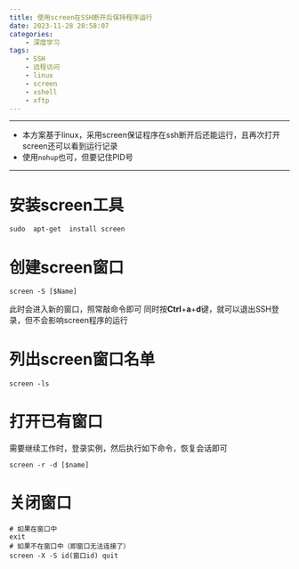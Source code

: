 ```yaml
---
title: 使用screen在SSH断开后保持程序运行
date: 2023-11-28 20:58:07
categories:
	- 深度学习
tags: 
	- SSH
	- 远程访问
	- linux
	- screen
	- xshell
	- xftp
---
```

*****
- 本方案基于linux，采用screen保证程序在ssh断开后还能运行，且再次打开screen还可以看到运行记录
- 使用`nohup`也可，但要记住PID号
*****
# 安装screen工具
```
sudo  apt-get  install screen
```
# 创建screen窗口
```
screen -S [$Name]
```
此时会进入新的窗口，照常敲命令即可
同时按**Ctrl**+**a**+**d**键，就可以退出SSH登录，但不会影响screen程序的运行
# 列出screen窗口名单
```
screen -ls
```
# 打开已有窗口
需要继续工作时，登录实例，然后执行如下命令，恢复会话即可
```
screen -r -d [$name]
```
# 关闭窗口
```
# 如果在窗口中 
exit
# 如果不在窗口中（即窗口无法连接了） 
screen -X -S id(窗口id) quit
```

